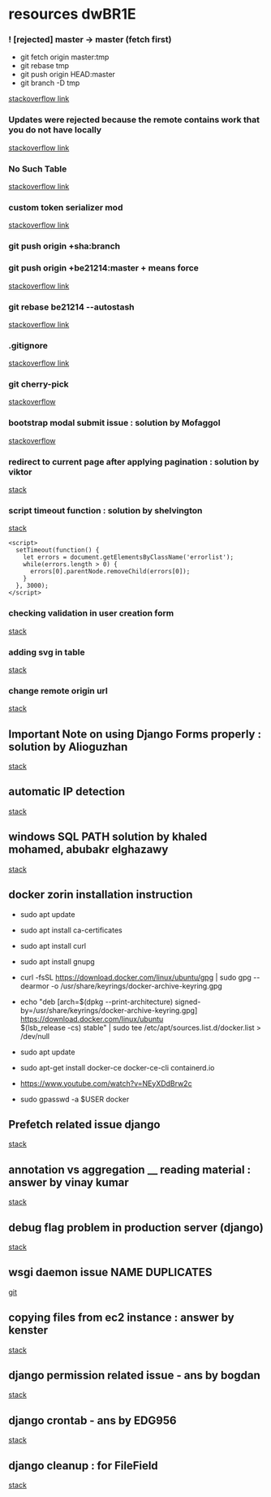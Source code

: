 # resources dwBR1E

### ! [rejected] master -> master (fetch first)

- git fetch origin master:tmp
- git rebase tmp
- git push origin HEAD:master
- git branch -D tmp

[stackoverflow link](https://stackoverflow.com/questions/28429819/rejected-master-master-fetch-first)


### Updates were rejected because the remote contains work that you do not have locally

[stackoverflow link](https://stackoverflow.com/questions/24357108/updates-were-rejected-because-the-remote-contains-work-that-you-do-not-have-loca)

### No Such Table
[stackoverflow link](https://stackoverflow.com/questions/25771755/django-operationalerror-no-such-table)

### custom token serializer mod

[stackoverflow link](https://stackoverflow.com/questions/53480770/how-to-return-custom-data-with-access-and-refresh-tokens-to-identify-users-in-dj)


### git push origin +sha:branch
### git push origin +be21214:master   + means force
[stackoverflow link](https://stackoverflow.com/questions/448919/how-can-i-remove-a-commit-on-github)

### git rebase be21214 --autostash

[stackoverflow link](https://stackoverflow.com/questions/21358872/git-cannot-rebase-because-of-uncommitted-changes)

### .gitignore
[stackoverflow link](https://stackoverflow.com/questions/56309100/how-to-ignore-the-same-name-directory-pycache-in-a-project)

### git cherry-pick

[stackoverflow](https://stackoverflow.com/questions/41261474/how-to-delete-a-only-a-specific-commit-in-the-middle-of-the-git-log)


### bootstrap modal submit issue : solution by Mofaggol

[stackoverflow](https://stackoverflow.com/questions/31686089/form-submit-button-not-working-in-bootstrap-modal-window)

### redirect to current page after applying pagination : solution by viktor
[stack](https://stackoverflow.com/questions/27325505/django-getting-previous-url)

### script timeout function : solution by shelvington
[stack](https://stackoverflow.com/questions/67854364/how-to-clear-a-validation-error-in-django) 
```
<script>
  setTimeout(function() {
    let errors = document.getElementsByClassName('errorlist');
    while(errors.length > 0) {
      errors[0].parentNode.removeChild(errors[0]);
    }
  }, 3000);
</script>
```

### checking validation in user creation form

[stack](https://stackoverflow.com/questions/55969952/how-can-i-avoid-a-user-from-registering-an-already-used-email-in-django)

### adding svg in table

[stack](https://stackoverflow.com/questions/21580527/svg-in-table-chrome-firefox-ie)

### change remote origin url

[stack](https://stackoverflow.com/questions/2432764/how-to-change-the-uri-url-for-a-remote-git-repository)

## Important Note on using Django Forms properly : solution by Alioguzhan

[stack](https://stackoverflow.com/questions/37264511/django-forms-returns-error-about-errorlist-when-validating)


## automatic IP detection

[stack](https://stackoverflow.com/questions/4581789/how-do-i-get-user-ip-address-in-django)


## windows SQL PATH solution by khaled mohamed, abubakr elghazawy

[stack](https://stackoverflow.com/questions/5920136/mysql-is-not-recognised-as-an-internal-or-external-command-operable-program-or-b)

## docker zorin installation instruction

- sudo apt update

- sudo apt install ca-certificates

- sudo apt install curl

- sudo apt install gnupg

- curl -fsSL https://download.docker.com/linux/ubuntu/gpg | sudo gpg --dearmor -o /usr/share/keyrings/docker-archive-keyring.gpg

- echo "deb [arch=$(dpkg --print-architecture) signed-by=/usr/share/keyrings/docker-archive-keyring.gpg] https://download.docker.com/linux/ubuntu \
$(lsb_release -cs) stable" | sudo tee /etc/apt/sources.list.d/docker.list > /dev/null

- sudo apt update

- sudo apt-get install docker-ce docker-ce-cli containerd.io

- https://www.youtube.com/watch?v=NEyXDdBrw2c

- sudo gpasswd -a $USER docker

## Prefetch related issue django
[stack](https://stackoverflow.com/questions/71152626/django-how-to-print-the-value-from-a-class-in-the-prefetch-related-class-whic)

## annotation vs aggregation __ reading material : answer by vinay kumar
[stack](https://stackoverflow.com/questions/7981837/difference-between-djangos-annotate-and-aggregate-methods)

## debug flag problem in production server (django)
[stack](https://stackoverflow.com/questions/38617046/django-debug-false-still-runs-in-debug-mode)

## wsgi daemon issue NAME DUPLICATES
[git](https://github.com/certbot/certbot/issues/4880)

## copying files from ec2 instance : answer by kenster
[stack](https://stackoverflow.com/questions/29249562/permission-denied-public-key-while-copying-folder-file-from-local-machine-to-aws)

## django permission related issue - ans by bogdan
[stack](https://stackoverflow.com/questions/31370333/custom-django-user-object-has-no-attribute-has-module-perms)


## django crontab - ans by EDG956
[stack](https://stackoverflow.com/questions/65966607/django-crontab-not-working-on-production-docker)

## django cleanup : for FileField
[stack](https://stackoverflow.com/questions/63126831/how-to-delete-an-image-from-the-database-in-django)
